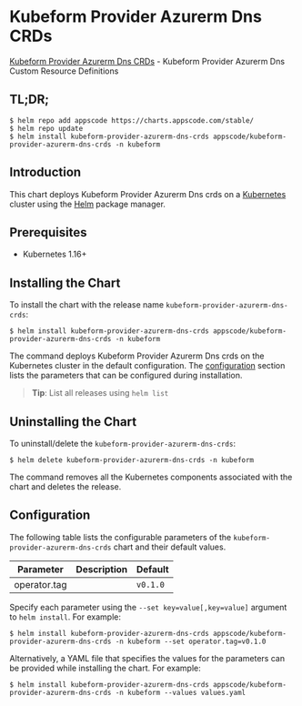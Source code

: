# Kubeform Provider Azurerm Dns CRDs

[Kubeform Provider Azurerm Dns CRDs](https://github.com/kubeform) - Kubeform Provider Azurerm Dns Custom Resource Definitions

## TL;DR;

```console
$ helm repo add appscode https://charts.appscode.com/stable/
$ helm repo update
$ helm install kubeform-provider-azurerm-dns-crds appscode/kubeform-provider-azurerm-dns-crds -n kubeform
```

## Introduction

This chart deploys Kubeform Provider Azurerm Dns crds on a [Kubernetes](http://kubernetes.io) cluster using the [Helm](https://helm.sh) package manager.

## Prerequisites

- Kubernetes 1.16+

## Installing the Chart

To install the chart with the release name `kubeform-provider-azurerm-dns-crds`:

```console
$ helm install kubeform-provider-azurerm-dns-crds appscode/kubeform-provider-azurerm-dns-crds -n kubeform
```

The command deploys Kubeform Provider Azurerm Dns crds on the Kubernetes cluster in the default configuration. The [configuration](#configuration) section lists the parameters that can be configured during installation.

> **Tip**: List all releases using `helm list`

## Uninstalling the Chart

To uninstall/delete the `kubeform-provider-azurerm-dns-crds`:

```console
$ helm delete kubeform-provider-azurerm-dns-crds -n kubeform
```

The command removes all the Kubernetes components associated with the chart and deletes the release.

## Configuration

The following table lists the configurable parameters of the `kubeform-provider-azurerm-dns-crds` chart and their default values.

|  Parameter   | Description | Default  |
|--------------|-------------|----------|
| operator.tag |             | `v0.1.0` |


Specify each parameter using the `--set key=value[,key=value]` argument to `helm install`. For example:

```console
$ helm install kubeform-provider-azurerm-dns-crds appscode/kubeform-provider-azurerm-dns-crds -n kubeform --set operator.tag=v0.1.0
```

Alternatively, a YAML file that specifies the values for the parameters can be provided while
installing the chart. For example:

```console
$ helm install kubeform-provider-azurerm-dns-crds appscode/kubeform-provider-azurerm-dns-crds -n kubeform --values values.yaml
```
